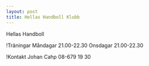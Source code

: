 ```yaml
---
layout: post
title: Hellas Handboll Klubb
---
```


Hellas Handboll

!Träningar
Måndagar 21.00-22.30
Onsdagar 21.00-22.30

!Kontakt
Johan Cahp 08-679 19 30
